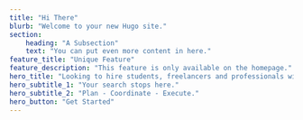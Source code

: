 ```yaml
---
title: "Hi There"
blurb: "Welcome to your new Hugo site."
section:
    heading: "A Subsection"
    text: "You can put even more content in here."
feature_title: "Unique Feature"
feature_description: "This feature is only available on the homepage."
hero_title: "Looking to hire students, freelancers and professionals with 0-3 years of experience?"
hero_subtitle_1: "Your search stops here."
hero_subtitle_2: "Plan - Coordinate - Execute."
hero_button: "Get Started"
---
```

